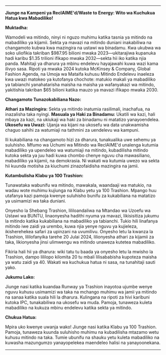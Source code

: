 ---

**Jiunge na Kampeni ya ReclAIME'd/Waste to Energy: Wito wa Kuchukua Hatua kwa Mabadiliko!**

**Muktadha:**

Wamodeli wa mitindo, ninyi ni nguzo muhimu katika tasnia ya mitindo na mabadiliko ya kijamii. Sekta ya mavazi na mitindo duniani inakabiliwa na changamoto kubwa kwa mazingira na ustawi wa binadamu. Kwa ukubwa wa soko uliofikia takriban $987.95 bilioni mwaka 2023—ukitarajiwa kupanuka hadi karibu $1.35 trilioni ifikapo mwaka 2032—sekta hii iko katika njia panda. Mahitaji ya dharura ya mbinu endelevu hayajawahi kuwa wazi kama ilivyo sasa. Ripoti ya mwaka 2024 kutoka McKinsey & Company, Global Fashion Agenda, na Umoja wa Mataifa kuhusu Mitindo Endelevu inaeleza kwa uwazi matokeo ya kutofanya chochote: matukio makali ya mabadiliko ya tabianchi yanahatarisha maisha na maisha ya wafanyakazi wa mitindo, yakitishia takriban $65 bilioni katika mauzo ya mavazi ifikapo mwaka 2030.

**Changamoto Tunazokabiliana Nazo:**

**Athari za Mazingira:** Sekta ya mitindo inatumia rasilimali, inachafua, na inazalisha taka nyingi.
**Masuala ya Haki za Binadamu:** Ukatili wa kazi, hali mbaya za kazi, na ukiukaji wa haki za binadamu ni matatizo yanayoendelea.
**Ukosefu wa Uwazi:** Ujanja wa kijani na ukosefu wa data unakwamisha chaguo sahihi za watumiaji na tathmini za uendelevu wa kampuni.

Ili kukabiliana na changamoto hizi za dharura, tunakualika uwe sehemu ya suluhisho. Mfumo wa Uchumi wa Mitindo wa ReclAIME'd unalenga kutumia mabadiliko ya upendeleo wa watumiaji na mitindo, kubadilisha mitindo kutoka sekta ya juu hadi kuwa chombo chenye nguvu cha mawasiliano, mabadiliko ya kijamii, na demokrasia. Ni wakati wa kutumia uwezo wa sekta hii kuunda motisha za kiuchumi zinazofaidisha mazingira na jamii.

**Kutambulisha Klabu ya 100 Trashion:**

Tunawataka wabunifu wa mitindo, mawakala, waandaaji wa matukio, na wadau wote muhimu kujiunga na Klabu yetu ya 100 Trashion. Mpango huu utafanya kazi pamoja kwenye suluhisho bunifu za kukabiliana na matatizo ya usimamizi wa taka duniani.

Onyesho la Shebang Trashion, lililoandaliwa na Mtandao wa Uzoefu wa Ustawi wa BUNTU, linaonyesha hadithi nyuma ya mavazi, likisisitiza jukumu la mitindo katika kukabiliana na mabadiliko ya tabianchi. Tukio hili linafanya mitindo iwe zaidi ya urembo, kuwa njia yenye nguvu ya kujieleza, ikisherehekea safari za upinzani na uvumilivu. Onyesho letu la kwanza la Trashion, lililofanyika tarehe 20 Julai 2024, lilionyesha athari za kijamii za taka, likionyesha jinsi ulimwengu wa mitindo unaweza kutetea mabadiliko.

Fikiria hali hii ya dharura: wiki tatu tu baada ya onyesho letu la mwisho la Trashion, dampo lililopo kilomita 20 tu mbali lilisababisha kupoteza maisha ya watu zaidi ya 40. Wakati wa kuchukua hatua ni sasa, na tunahitaji sauti yako.

**Jukumu Lako:**

Jiunge nasi katika kuandaa Runway ya Trashion inayotoa ujumbe wenye nguvu kuhusu usimamizi wa taka na mchango muhimu wa jamii ya mitindo na sanaa katika suala hili la dharura. Kulingana na ripoti za hivi karibuni kutoka IPC, tunakabiliwa na ukosefu wa muda. Pamoja, tunaweza kuleta mabadiliko na kukuza mbinu endelevu katika sekta ya mitindo.

**Chukua Hatua:**

Mpira uko kwenye uwanja wako! Jiunge nasi katika Klabu ya 100 Trashion. Pamoja, tunaweza kuunda suluhisho muhimu na kubadilisha mtazamo wetu kuhusu mitindo na taka. Tumie ubunifu na shauku yetu kuleta mabadiliko na kuwasha mazungumzo yanayopelekea maendeleo halisi na yanayoonekana.

---